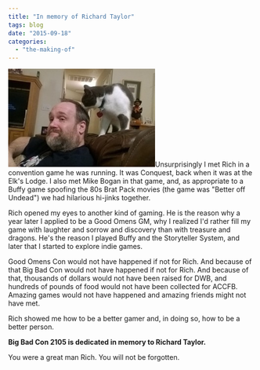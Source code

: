 ```yaml
---
title: "In memory of Richard Taylor"
tags: blog
date: "2015-09-18"
categories: 
  - "the-making-of"
---
```


[![1655658_10152889629656661_8885726089387596555_o](images/1655658_10152889629656661_8885726089387596555_o-300x200.jpg)](http://www.bigbadcon.com/wp-content/uploads/2015/09/1655658_10152889629656661_8885726089387596555_o.jpg)Unsurprisingly I met Rich in a convention game he was running. It was Conquest, back when it was at the Elk's Lodge. I also met Mike Bogan in that game, and, as appropriate to a Buffy game spoofing the 80s Brat Pack movies (the game was "Better off Undead") we had hilarious hi-jinks together.

Rich opened my eyes to another kind of gaming. He is the reason why a year later I applied to be a Good Omens GM, why I realized I'd rather fill my game with laughter and sorrow and discovery than with treasure and dragons. He's the reason I played Buffy and the Storyteller System, and later that I started to explore indie games.

Good Omens Con would not have happened if not for Rich. And because of that Big Bad Con would not have happened if not for Rich. And because of that, thousands of dollars would not have been raised for DWB, and hundreds of pounds of food would not have been collected for ACCFB. Amazing games would not have happened and amazing friends might not have met.

Rich showed me how to be a better gamer and, in doing so, how to be a better person.

**Big Bad Con 2105 is dedicated in memory to Richard Taylor.**

You were a great man Rich. You will not be forgotten.
